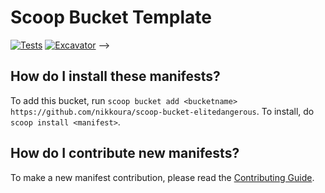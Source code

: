 # Scoop Bucket Template

[![Tests](https://github.com/nikkoura/scoop-bucket-elitedangerous/actions/workflows/ci.yml/badge.svg)](https://github.com/nikkoura/scoop-bucket-elitedangerous/actions/workflows/ci.yml) [![Excavator](https://github.com/nikkoura/scoop-bucket-elitedangerous/actions/workflows/excavator.yml/badge.svg)](https://github.com/nikkoura/scoop-bucket-elitedangerous/actions/workflows/excavator.yml) -->


How do I install these manifests?
---------------------------------

To add this bucket, run `scoop bucket add <bucketname> https://github.com/nikkoura/scoop-bucket-elitedangerous`. To install, do `scoop install <manifest>`.

How do I contribute new manifests?
----------------------------------

To make a new manifest contribution, please read the [Contributing Guide](https://github.com/ScoopInstaller/.github/blob/main/.github/CONTRIBUTING.md).
